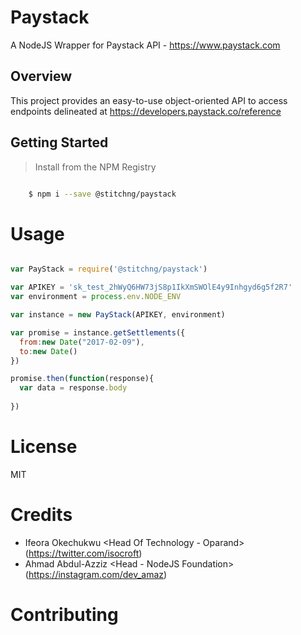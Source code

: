 # Paystack
A NodeJS Wrapper for Paystack API - https://www.paystack.com

## Overview
This project provides an easy-to-use object-oriented API to access endpoints delineated at https://developers.paystack.co/reference

## Getting Started

>Install from the NPM Registry

```bash

    $ npm i --save @stitchng/paystack

```

# Usage

```js

var PayStack = require('@stitchng/paystack')

var APIKEY = 'sk_test_2hWyQ6HW73jS8p1IkXmSWOlE4y9Inhgyd6g5f2R7'
var environment = process.env.NODE_ENV

var instance = new PayStack(APIKEY, environment)

var promise = instance.getSettlements({
  from:new Date("2017-02-09"), 
  to:new Date()
})

promise.then(function(response){
  var data = response.body
  
})

```

# License

MIT

# Credits

- Ifeora Okechukwu <Head Of Technology - Oparand> (https://twitter.com/isocroft)
- Ahmad Abdul-Azziz <Head - NodeJS Foundation> (https://instagram.com/dev_amaz)

# Contributing
